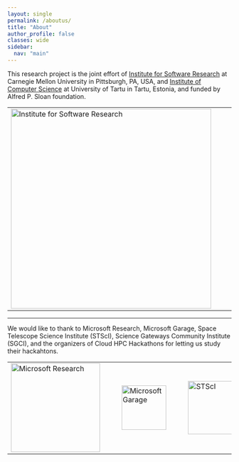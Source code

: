 ```yaml
---
layout: single
permalink: /aboutus/
title: "About"
author_profile: false
classes: wide
sidebar:
  nav: "main"
---
```


<!-- Based on our empirical study of 14 hackathons including:
- a large-scale corporate hackathon by Microsoft,
- events hosted by universities, and
- events hosted by scientific communities including three hack days at STScI, <br>
we provide a "<strong>hackathon planning kit</strong>" for different types of hackathons as well as other resources which we think are useful for hackathon planning.
<br>

<hr> -->
This research project is the joint effort of [Institute for Software Research][1] at Carnegie Mellon University in Pittsburgh, PA, USA, and [Institute of Computer Science][2] at University of Tartu in Tartu, Estonia, and funded by Alfred P. Sloan foundation.
<div style="text-align:center">
<table style="width: 100%;">
  <tr>
    <td><img src="/hackathon-planning-kit/images/isr.jpg" alt="Institute for Software Research" style="width:450px;height:auto;"></td>
    <td>&nbsp;&nbsp;&nbsp;&nbsp;</td>
    <td><img src="/hackathon-planning-kit/images/cmu.jpg" alt="Carnegie Mellon University" style="width:300px;height:auto;"></td>
    <td>&nbsp;&nbsp;&nbsp;&nbsp;</td>
    <!-- <td><img src="/hackathon-planning-kit/images/tartu.jpg" alt="University of Tartu" style="width:450px;height:80px;"></td> -->
    <td><img src="/hackathon-planning-kit/images/tartu.png" alt="University of Tartu" style="width:450px; height:auto;"></td>
    <td>&nbsp;&nbsp;&nbsp;&nbsp;</td>
    <td><img src="/hackathon-planning-kit/images/sloan.png" alt="Alfred P. Sloan Foundation" style="width:450px;height:auto;"></td>
  </tr>
</table>
</div>

<hr>
<p>We would like to thank to Microsoft Research, Microsoft Garage, Space Telescope Science Institute (STScI), Science Gateways Community Institute (SGCI), and the organizers of Cloud HPC Hackathons for letting us study their hackahtons.</p>
<div style="text-align:center">
<table style="width: 100%;">
  <tr style="width: 100%;">
    <td><img src="/hackathon-planning-kit/images/msft-research.jpg" alt="Microsoft Research" style="width:200px;height:auto;"></td>
    <td>&nbsp;&nbsp;&nbsp;&nbsp;</td>
    <td><img src="/hackathon-planning-kit/images/msft-garage.jpg" alt="Microsoft Garage" style="width:100px;height:auto;"></td>
    <td>&nbsp;&nbsp;&nbsp;&nbsp;</td>
    <td><img src="/hackathon-planning-kit/images/stsci.jpg" alt="STScI" style="width:120px;height:auto;"></td>
    <td>&nbsp;&nbsp;&nbsp;&nbsp;</td>
    <td><img src="/hackathon-planning-kit/images/sgci.jpg" alt="SGCI" style="width:120px;height:auto;"></td>
  </tr>
</table>
</div>

[1]:  https://www.isri.cmu.edu/
[2]:  https://www.cs.ut.ee/en
